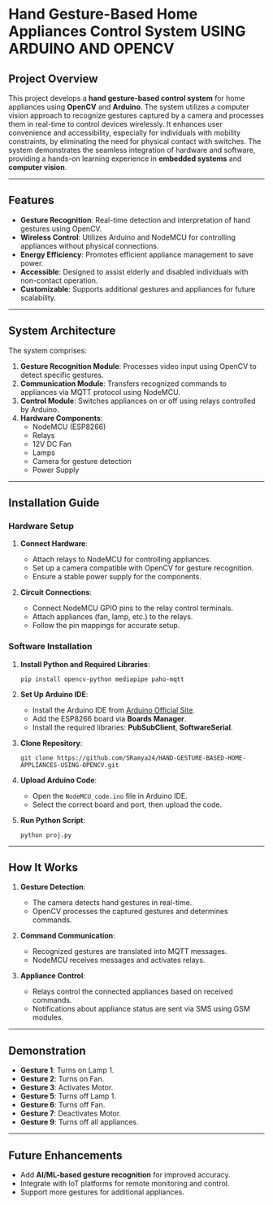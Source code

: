 # Hand Gesture-Based Home Appliances Control System USING ARDUINO AND OPENCV

## Project Overview

This project develops a **hand gesture-based control system** for home appliances using **OpenCV** and **Arduino**. The system utilizes a computer vision approach to recognize gestures captured by a camera and processes them in real-time to control devices wirelessly. It enhances user convenience and accessibility, especially for individuals with mobility constraints, by eliminating the need for physical contact with switches. The system demonstrates the seamless integration of hardware and software, providing a hands-on learning experience in **embedded systems** and **computer vision**.

---

## Features

- **Gesture Recognition**: Real-time detection and interpretation of hand gestures using OpenCV.
- **Wireless Control**: Utilizes Arduino and NodeMCU for controlling appliances without physical connections.
- **Energy Efficiency**: Promotes efficient appliance management to save power.
- **Accessible**: Designed to assist elderly and disabled individuals with non-contact operation.
- **Customizable**: Supports additional gestures and appliances for future scalability.

---

## System Architecture

The system comprises:

1. **Gesture Recognition Module**: Processes video input using OpenCV to detect specific gestures.
2. **Communication Module**: Transfers recognized commands to appliances via MQTT protocol using NodeMCU.
3. **Control Module**: Switches appliances on or off using relays controlled by Arduino.
4. **Hardware Components**:
   - NodeMCU (ESP8266)
   - Relays
   - 12V DC Fan
   - Lamps
   - Camera for gesture detection
   - Power Supply

---

## Installation Guide

### Hardware Setup

1. **Connect Hardware**:
   - Attach relays to NodeMCU for controlling appliances.
   - Set up a camera compatible with OpenCV for gesture recognition.
   - Ensure a stable power supply for the components.

2. **Circuit Connections**:
   - Connect NodeMCU GPIO pins to the relay control terminals.
   - Attach appliances (fan, lamp, etc.) to the relays.
   - Follow the pin mappings for accurate setup.

### Software Installation

1. **Install Python and Required Libraries**:
   ```
   pip install opencv-python mediapipe paho-mqtt
   ```
2. **Set Up Arduino IDE**:
   - Install the Arduino IDE from [Arduino Official Site](https://www.arduino.cc/en/software).
   - Add the ESP8266 board via **Boards Manager**.
   - Install the required libraries: **PubSubClient**, **SoftwareSerial**.

3. **Clone Repository**:
   ```
   git clone https://github.com/SRamya24/HAND-GESTURE-BASED-HOME-APPLIANCES-USING-OPENCV.git
   ```
4. **Upload Arduino Code**:
   - Open the `NodeMCU_code.ino` file in Arduino IDE.
   - Select the correct board and port, then upload the code.

5. **Run Python Script**:
   ```
   python proj.py
   ```

---

## How It Works

1. **Gesture Detection**:
   - The camera detects hand gestures in real-time.
   - OpenCV processes the captured gestures and determines commands.

2. **Command Communication**:
   - Recognized gestures are translated into MQTT messages.
   - NodeMCU receives messages and activates relays.

3. **Appliance Control**:
   - Relays control the connected appliances based on received commands.
   - Notifications about appliance status are sent via SMS using GSM modules.

---

## Demonstration

- **Gesture 1**: Turns on Lamp 1.
- **Gesture 2**: Turns on Fan.
- **Gesture 3**: Activates Motor.
- **Gesture 5**: Turns off Lamp 1.
- **Gesture 6**: Turns off Fan.
- **Gesture 7**: Deactivates Motor.
- **Gesture 9**: Turns off all appliances.

---

## Future Enhancements

- Add **AI/ML-based gesture recognition** for improved accuracy.
- Integrate with IoT platforms for remote monitoring and control.
- Support more gestures for additional appliances.
